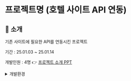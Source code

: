 # 프로젝트명 (호텔 사이트 API 연동)

## 📝 소개
기존 사이트에 필요한 API를 연동시킨 프로젝트

기간 : 25.01.03 ~ 25.01.14

개발인원 : 4명
👉 [프로젝트 소개 PPT](https://drive.google.com/drive/folders/1DBtAOxNeNGIUqoTV0znT3dxLUAShyKPv?usp=drive_link)

<details>
  <summary>개발환경</summary>
  - <strong>Frontend</strong>: React, SCSS, JavaScript
  - Database: MariaDB
  - **공개 API**:
    - **이경근**: Toss 결제 API  
    - **우수정**: 네이버 로그인 API  
    - **김수훈**: Google 캘린더 API, Kakao map API, 기상청 날씨 API  
    - **한수연**: Coolsms 본인인증 API, TinyMCE 스마트에디터 API 
</details>



 

